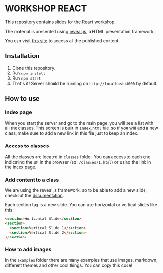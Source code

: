 # WORKSHOP REACT

This repository contains slides for the React workshop.

The material is presented using [reveal.js](https://revealjs.com/), a HTML presentation framework.

You can visit [this site](https://rootstrap.github.io/workshop-react) to access all the published content.

## Installation

1. Clone this repository.
1. Run `npm install`
1. Run `npm start`
1. That's it! Server should be running on `http://localhost:8000` by default.

## How to use

### Index page
When you start the server and go to the main page, you will see a list with all the classes. This screen is built in `index.html` file, so if you will add a new class, make sure to add a new link in this file just to keep an index.

### Access to classes
All the classes are located in `classes` folder. You can access to each one indicating the url in the browser (eg: `/classes/1.html`) or using the link in the index page.

### Add content to a class
We are using the reveal.js framework, so to be able to add a new slide, checkout the [documentation](https://revealjs.com/markup/). 

Each section tag is a new slide. You can use horizontal or vertical slides like this:
```html
<section>Horizontal Slide</section>
<section>
  <section>Vertical Slide 1</section>
  <section>Vertical Slide 2</section>
</section>
```

### How to add images
In the `examples` folder there are many examples that use images, markdown, different themes and other cool things. You can copy this code! 
